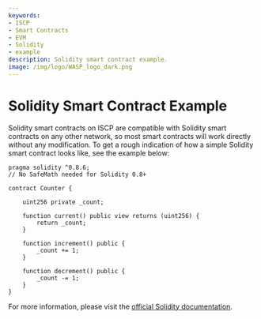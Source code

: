 ```yaml
---
keywords:
- ISCP
- Smart Contracts
- EVM
- Solidity
- example
description: Solidity smart contract example.
image: /img/logo/WASP_logo_dark.png
---
```

# Solidity Smart Contract Example

Solidity smart contracts on ISCP are compatible with Solidity smart contracts on any other network, so most smart contracts will work directly without any modification. To get a rough indication of how a simple Solidity smart contract looks like, see the example below:


```solidity
pragma solidity ^0.8.6;
// No SafeMath needed for Solidity 0.8+

contract Counter { 
   
    uint256 private _count;
        
    function current() public view returns (uint256) {
        return _count;
    }   

    function increment() public {
        _count += 1;
    }   

    function decrement() public {
        _count -= 1;
    }   
}
```

For more information, please visit the [official Solidity documentation](https://docs.soliditylang.org/).
